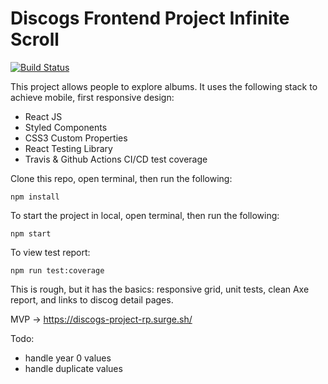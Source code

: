 # Discogs Frontend Project Infinite Scroll

[![Build Status](https://app.travis-ci.com/doohinkus/discogs-project.svg?branch=master)](https://app.travis-ci.com/doohinkus/discogs-project)

This project allows people to explore albums. It uses the following stack to achieve mobile, first responsive design:

- React JS
- Styled Components
- CSS3 Custom Properties
- React Testing Library
- Travis & Github Actions CI/CD test coverage

Clone this repo, open terminal, then run the following:

```
npm install
```

To start the project in local, open terminal, then run the following:

```
npm start
```

To view test report:

```
npm run test:coverage

```

This is rough, but it has the basics: responsive grid, unit tests, clean Axe report, and links to discog detail pages.

MVP -> https://discogs-project-rp.surge.sh/

Todo:

- handle year 0 values
- handle duplicate values
